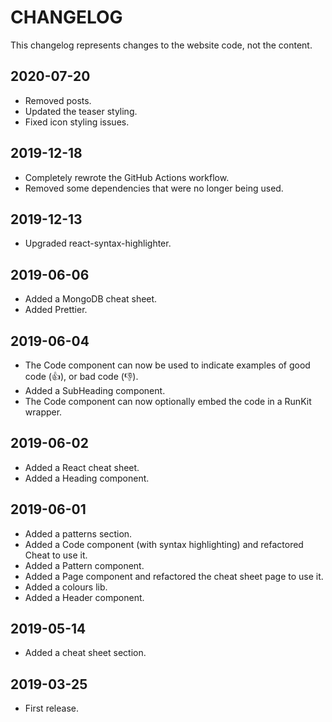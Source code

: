 # CHANGELOG

This changelog represents changes to the website code, not the content.

## 2020-07-20

-   Removed posts.
-   Updated the teaser styling.
-   Fixed icon styling issues.

## 2019-12-18

-   Completely rewrote the GitHub Actions workflow.
-   Removed some dependencies that were no longer being used.

## 2019-12-13

-   Upgraded react-syntax-highlighter.

## 2019-06-06

-   Added a MongoDB cheat sheet.
-   Added Prettier.

## 2019-06-04

-   The Code component can now be used to indicate examples of good code (👍), or bad code (👎).
-   Added a SubHeading component.
-   The Code component can now optionally embed the code in a RunKit wrapper.

## 2019-06-02

-   Added a React cheat sheet.
-   Added a Heading component.

## 2019-06-01

-   Added a patterns section.
-   Added a Code component (with syntax highlighting) and refactored Cheat to use it.
-   Added a Pattern component.
-   Added a Page component and refactored the cheat sheet page to use it.
-   Added a colours lib.
-   Added a Header component.

## 2019-05-14

-   Added a cheat sheet section.

## 2019-03-25

-   First release.
